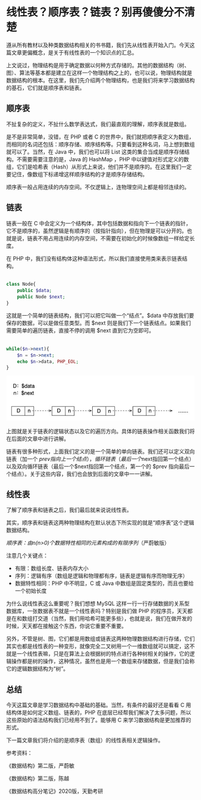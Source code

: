 # 线性表？顺序表？链表？别再傻傻分不清楚

遵从所有教材以及种类数据结构相关的书书籍，我们先从线性表开始入门。今天这篇文章更偏概念，是关于有线性表的一个知识点的汇总。

上文说过，物理结构是用于确定数据以何种方式存储的。其他的数据结构（树、图）、算法等基本都是建立在这样一个物理结构之上的，也可以说，物理结构就是数据结构的根本。在这里，我们先介绍两个物理结构，也是我们将来学习数据结构的基石，它们就是顺序表和链表。

## 顺序表

不扯复杂的定义，不扯什么数学表达式，我们最直观的理解，顺序表就是数组。

是不是非常简单，没错，在 PHP 或者 C 的世界中，我们就把顺序表定义为数组，而相同的名词还包括：顺序存储、顺序结构等。只要看到这种名词，马上想到数组就可以了。当然，在 Java 中，我们也可以将 List 这类的集合当成是顺序存储结构。不需要需要注意的是，Java 的 HashMap ，PHP 中以键值对形式定义的数组，它们是哈希表（Hash）从形式上来说，他们并不是顺序的。在这里我们一定要记住，像数组下标递增这样顺序结构的才是顺序存储结构。

顺序表一般占用连续的内存空间。不仅逻辑上，连物理空间上都是相邻连续的。

## 链表

链表一般在 C 中会定义为一个结构体，其中包括数据和指向下一个链表的指针，它不是顺序的，虽然逻辑是有顺序的（按指针指向），但在物理是可以分开的。也就是说，链表不用占用连续的内存空间，不需要在初始化的时候像数组一样给定长度。

在 PHP 中，我们没有结构体这种语法形式，所以我们直接使用类来表示链表结构。

```php

class Node{
    public $data;
    public Node $next;
}

```

这就是一个简单的链表结构，我们可以把它叫做一个“结点”。$data 中存放我们要保存的数据，可以是做任意类型。而 $next 则是我们下一个链表结点。如果我们需要简单的遍历链表，直接不停的调用 $next 直到它为空即可。

```php

while($n->next){
    $n = $n->next;
    echo $n->data, PHP_EOL;
}

```

![img/链表1.jpg](img/链表1.jpg)

上图就是关于链表的逻辑状态以及它的遍历方向。具体的链表操作相关函数我们将在后面的文章中进行讲解。

链表有很多种形式，上面我们定义的是一个简单的单向链表。我们还可以定义双向链表（加一个 $prev 指向上一个结点），循环链表（最后一个$next指回第一个结点）以及双向循环链表（最后一个$next指回第一个结点，第一个的 $prev 指向最后一个结点）。关于这些内容，我们也会放到后面的文章中一一讲解。

## 线性表

了解了顺序表和链表之后，我们最后就来说说线性表。

其实，顺序表和链表这两种物理结构在默认状态下所实现的就是“顺序表”这个逻辑数据结构。

*顺序表：由n(n>0)个数据特性相同的元素构成的有限序列*（严蔚敏版）

注意几个关键点：
- 有限：数组长度、链表内存大小
- 序列：逻辑有序（数组是逻辑和物理都有序，链表是逻辑有序而物理无序）
- 数据特性相同：PHP 中不明显，C 或 Java 中数组是固定类型的，而且也要给一个初始长度

为什么说线性表这么重要呢？我们想想 MySQL 这样一行一行存储数据的关系型数据库，一张数据表不就是一个线性表吗？特别是我们做 PHP 的程序员，天天都是在和数组打交道（当然，我们用哈希可能更多些），也就是说，我们在做开发的时候，天天都在接触这个东西，你说它重要不重要。

另外，不管是树、图，它们都是用数组或链表这两种物理数据结构进行存储，它们其实也都是线性表的一种变形，就像完全二叉树用一个一维数组就可以搞定，这不就是一个线性表嘛，只是在算法上会根据树的特点进行各种树相关的操作，它的逻辑操作都是树的操作，这种情况，虽然也是用一个数组来存储数据，但是我们会称它的逻辑数据结构为“树”。

## 总结

今天这篇文章是学习数据结构中基础的基础。当然，有条件的最好还是看看 C 用结构体是如何定义数组、链表的，PHP 在底层已经帮我们解决了太多问题，所以这些原始的语法结构我们已经用不到了。能够用 C 来学习数据结构是更加推荐的形式。

下一篇文章我们将介绍的是顺序表（数组）的线性表相关逻辑操作。

参考资料：

《数据结构》第二版，严蔚敏

《数据结构》第二版，陈越

《数据结构高分笔记》2020版，天勤考研

